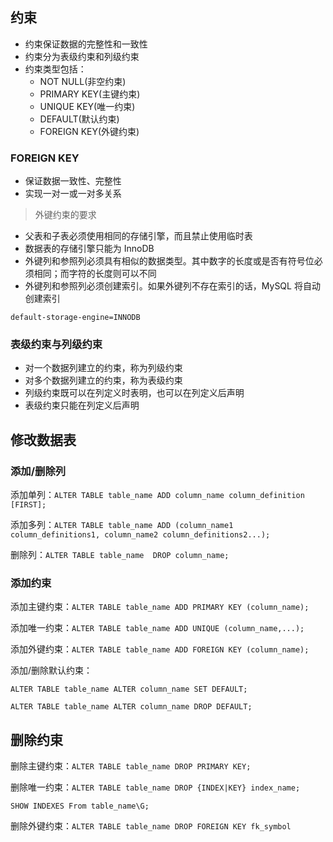## 约束

* 约束保证数据的完整性和一致性
* 约束分为表级约束和列级约束
* 约束类型包括：
  + NOT NULL(非空约束)
  + PRIMARY KEY(主键约束)
  + UNIQUE KEY(唯一约束)
  + DEFAULT(默认约束)
  + FOREIGN KEY(外键约束)

### FOREIGN KEY

* 保证数据一致性、完整性
* 实现一对一或一对多关系

> 外键约束的要求

* 父表和子表必须使用相同的存储引擎，而且禁止使用临时表
* 数据表的存储引擎只能为 InnoDB
* 外键列和参照列必须具有相似的数据类型。其中数字的长度或是否有符号位必须相同；而字符的长度则可以不同
* 外键列和参照列必须创建索引。如果外键列不存在索引的话，MySQL 将自动创建索引

`default-storage-engine=INNODB`

### 表级约束与列级约束

* 对一个数据列建立的约束，称为列级约束
* 对多个数据列建立的约束，称为表级约束
* 列级约束既可以在列定义时表明，也可以在列定义后声明
* 表级约束只能在列定义后声明

## 修改数据表

### 添加/删除列

添加单列：`ALTER TABLE table_name ADD column_name column_definition [FIRST];`

添加多列：`ALTER TABLE table_name ADD (column_name1 column_definitions1, column_name2 column_definitions2...);`

删除列：`ALTER TABLE table_name  DROP column_name;`

### 添加约束

添加主键约束：`ALTER TABLE table_name ADD PRIMARY KEY (column_name);`

添加唯一约束：`ALTER TABLE table_name ADD UNIQUE (column_name,...);`

添加外键约束：`ALTER TABLE table_name ADD FOREIGN KEY (column_name);`

添加/删除默认约束：

`ALTER TABLE table_name ALTER column_name SET DEFAULT;`

`ALTER TABLE table_name ALTER column_name DROP DEFAULT;`

## 删除约束

删除主键约束：`ALTER TABLE table_name DROP PRIMARY KEY;`

删除唯一约束：`ALTER TABLE table_name DROP {INDEX|KEY} index_name;`

`SHOW INDEXES From table_name\G;`

删除外键约束：`ALTER TABLE table_name DROP FOREIGN KEY fk_symbol`
